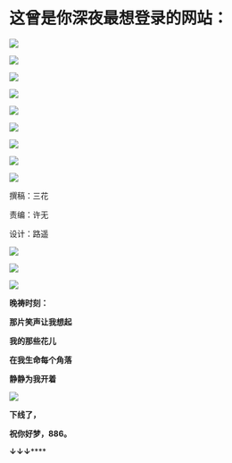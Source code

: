 # 这曾是你深夜最想登录的网站：
![](https://mmbiz.qpic.cn/sz_mmbiz_png/5ROs96OaibIlxaiaU2SUgQhajYdiaZbNkbmTPsGpPPP6XFUqlzic31GzasjFZfO5cbxo1nQCN9Uo0eAsJ1rhjcguRw/640?wx_fmt=png&from=appmsg)

![](https://mmbiz.qpic.cn/sz_mmbiz_png/5ROs96OaibIlxaiaU2SUgQhajYdiaZbNkbmXFXfoibRHHHJ29rnxALLswibwbLPJPibyF8o9zXMHibKDbJ8sNmxIHpib8w/640?wx_fmt=png&from=appmsg)

![](https://mmbiz.qpic.cn/sz_mmbiz_png/5ROs96OaibIlxaiaU2SUgQhajYdiaZbNkbmeT9KNwSgAbzqxMaPLC3hZ2sXKf2BkQSHZFkvBM8K8WEr8YEiaznIJqQ/640?wx_fmt=png&from=appmsg)

![](https://mmbiz.qpic.cn/sz_mmbiz_png/5ROs96OaibIlxaiaU2SUgQhajYdiaZbNkbmeYPJnJWUEbugHBzzWqOdU2dOS8kiaT4XSRQZBXExWliagGsjUWT9nibog/640?wx_fmt=png&from=appmsg)

![](https://mmbiz.qpic.cn/sz_mmbiz_png/5ROs96OaibIlxaiaU2SUgQhajYdiaZbNkbmw7xpqXqsHmhUshWFbvFn9d3siab190UYAjH8UqpicdDlvuARlBo1G5lA/640?wx_fmt=png&from=appmsg)

![](https://mmbiz.qpic.cn/sz_mmbiz_png/5ROs96OaibIlxaiaU2SUgQhajYdiaZbNkbmd97exqpszXyPYmNxIZIb5qtXC5RV8ia3VQpTK9eNXOrq2Szd4YSXNeA/640?wx_fmt=png&from=appmsg)

![](https://mmbiz.qpic.cn/sz_mmbiz_png/5ROs96OaibIlxaiaU2SUgQhajYdiaZbNkbm6NYM8emPticSevNKwgYks6ukcAsV0PnPhvhc4tUXQ7vbz2V3Y6FMk8Q/640?wx_fmt=png&from=appmsg)

![](https://mmbiz.qpic.cn/sz_mmbiz_png/5ROs96OaibIlxaiaU2SUgQhajYdiaZbNkbmdib40Pll1AMoRg48pxfCP7JvZdNx1Yl6S23nOI10XbSZ0cqCnG0uTxQ/640?wx_fmt=png&from=appmsg)

![](https://mmbiz.qpic.cn/sz_mmbiz_png/5ROs96OaibIlxaiaU2SUgQhajYdiaZbNkbmbbKu2YibLGniaGGgo4nZnChymY6IqicictiaaUT32lrbx7icxyYCgLVyQg2Q/640?wx_fmt=png&from=appmsg)

撰稿：三花

责编：许无

设计：路遥

![](https://mmbiz.qpic.cn/mmbiz_png/TlibiaLsRDADvRqzYs2uibrUia7CZvPaQTCtHYPGVmxJFxdbykZjIIBRFqnF9TwwZiaFMwMzfEm8svVLYVITE5jibJYA/640?wx_fmt=other&wxfrom=5&wx_lazy=1&wx_co=1&tp=webp)

![](https://mmbiz.qpic.cn/sz_mmbiz_jpg/5ROs96OaibIlxaiaU2SUgQhajYdiaZbNkbmPdE40EBibicia7ia18wDvrMlumaeUbf6AHhk6OhOWwibz3JicrMlAXFL3HNg/640?wx_fmt=jpeg&from=appmsg)

![](https://mmbiz.qpic.cn/mmbiz_png/TlibiaLsRDADvRqzYs2uibrUia7CZvPaQTCtHYPGVmxJFxdbykZjIIBRFqnF9TwwZiaFMwMzfEm8svVLYVITE5jibJYA/640?wx_fmt=other&wxfrom=5&wx_lazy=1&wx_co=1&tp=webp)

**晚祷时刻：** 

**那片笑声让我想起**

**我的那些花儿**

**在我生命每个角落**

**静静为我开着**

![](https://mmbiz.qpic.cn/mmbiz_png/5ROs96OaibInUE6do8vpXtvDyf0mATg5J5KEVAZN333sm8SHLYSS7kghltQH5v0BwKMByLfI1cGr8MLjluWiaIiag/640?wx_fmt=other&wxfrom=5&wx_lazy=1&wx_co=1&tp=webp)

**下线了，**

**祝你好梦，886。** 

****↓**↓**↓********
